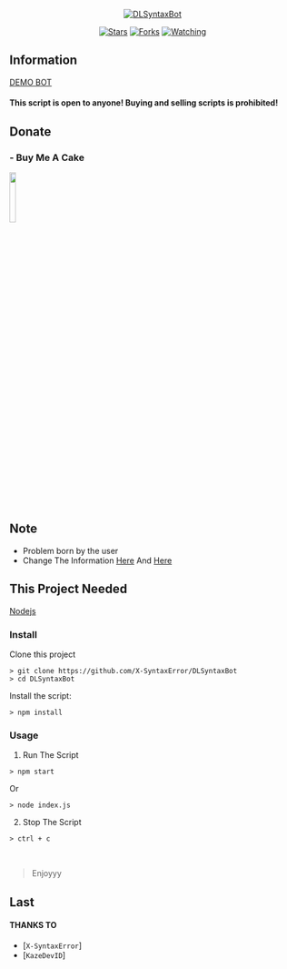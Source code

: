 <p align="center">
<a href="#"><img title="DLSyntaxBot" src="https://img.shields.io/badge/DL Syntax Bot-green?colorA=%23ff0000&colorB=%23017e40&style=for-the-badge"></a>
</p>
<p align="center">
<a href="https://github.com/X-SyntaxError/DLSyntaxBot/stargazers/"><img title="Stars" src="https://img.shields.io/github/stars/X-SyntaxError/DLSyntaxBot?color=red&style=flat-square"></a>
<a href="https://github.com/X-SyntaxError/DLSyntaxBot/network/members"><img title="Forks" src="https://img.shields.io/github/forks/X-SyntaxError/DLSyntaxBot?color=red&style=flat-square"></a>
<a href="https://github.com/X-SyntaxError/DLSyntaxBot/watchers"><img title="Watching" src="https://img.shields.io/github/watchers/X-SyntaxError/DLSyntaxBot?label=Watchers&color=blue&style=flat-square"></a>
</p>


## Information
[DEMO BOT](t.me/DLSyntaxBot)
#### This script is open to anyone! Buying and selling scripts is prohibited!

## Donate

### - Buy Me A Cake
<a href="https://saweria.co/X-SyntaxError"><img src="http://pixelartmaker-data-78746291193.nyc3.digitaloceanspaces.com/image/71b9e4a5bf4c45f.png" style="width: 15%"></a>

## Note
- Problem born by the user
- Change The Information <a href="https://github.com/X-SyntaxError/DLSyntaxBot/blob/main/index.js#L26">Here</a> And <a href="https://github.com/X-SyntaxError/DLSyntaxBot/blob/main/index.js#L58">Here</a>

## This Project Needed
<a href="https://nodejs.org/en/">Nodejs</a>


### Install
Clone this project

```
> git clone https://github.com/X-SyntaxError/DLSyntaxBot
> cd DLSyntaxBot
```

Install the script:

```
> npm install
```

### Usage
1. Run The Script

```
> npm start
```
Or
```
> node index.js
```


2. Stop The Script

```
> ctrl + c
```
<br>

> Enjoyyy

## Last

#### THANKS TO
* [`X-SyntaxError`]
* [`KazeDevID`]
